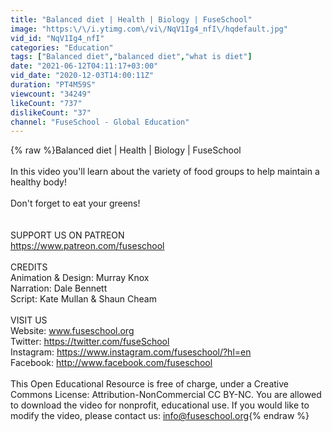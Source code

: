 ```yaml
---
title: "Balanced diet | Health | Biology | FuseSchool"
image: "https:\/\/i.ytimg.com\/vi\/NqV1Ig4_nfI\/hqdefault.jpg"
vid_id: "NqV1Ig4_nfI"
categories: "Education"
tags: ["Balanced diet","balanced diet","what is diet"]
date: "2021-06-12T04:11:17+03:00"
vid_date: "2020-12-03T14:00:11Z"
duration: "PT4M59S"
viewcount: "34249"
likeCount: "737"
dislikeCount: "37"
channel: "FuseSchool - Global Education"
---
```

{% raw %}Balanced diet | Health | Biology | FuseSchool<br /><br />In this video you'll learn about the variety of food groups to help maintain a healthy body! <br /><br />Don't forget to eat your greens!<br /><br /><br />SUPPORT US ON PATREON<br /><a rel="nofollow" target="blank" href="https://www.patreon.com/fuseschool">https://www.patreon.com/fuseschool</a><br /><br />CREDITS<br />Animation &amp; Design: Murray Knox<br />Narration: Dale Bennett<br />Script: Kate Mullan &amp; Shaun Cheam<br /><br />VISIT US<br />Website: www.fuseschool.org<br />Twitter: <a rel="nofollow" target="blank" href="https://twitter.com/fuseSchool">https://twitter.com/fuseSchool</a><br />Instagram: <a rel="nofollow" target="blank" href="https://www.instagram.com/fuseschool/?hl=en">https://www.instagram.com/fuseschool/?hl=en</a><br />Facebook: <a rel="nofollow" target="blank" href="http://www.facebook.com/fuseschool">http://www.facebook.com/fuseschool</a><br /><br />This Open Educational Resource is free of charge, under a Creative Commons License: Attribution-NonCommercial CC BY-NC. You are allowed to download the video for nonprofit, educational use. If you would like to modify the video, please contact us: info@fuseschool.org{% endraw %}
